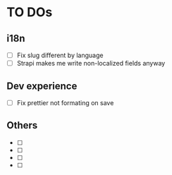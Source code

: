 # TO DOs

## i18n

- [ ] Fix slug different by language
- [ ] Strapi makes me write non-localized fields anyway

## Dev experience

- [ ] Fix prettier not formating on save

## Others

- [ ]
- [ ]
- [ ]
- [ ]
